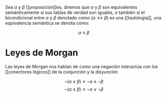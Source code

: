 Sea $\alpha$ y $\beta$ [[proposición]]es, diremos que $\alpha$ y $\beta$ son equivalentes semánticamente si sus tablas de verdad son iguales, o también si el bicondicional entre $\alpha$ y $\beta$  denotado como ($\alpha \leftrightarrow \beta$) es una [[tautología]], una equivalencia semántica se denota como:

$$
\alpha \equiv \beta
$$
# Leyes de Morgan 

Las leyes de Morgan nos hablan de como una negación interactúa con los [[conectores lógicos]] de la conjunción y la disyunción

$$
\neg(\alpha \vee \beta) \equiv \neg \alpha \wedge \neg \beta 
$$
$$
\neg(\alpha \wedge \beta) \equiv \neg \alpha \vee \neg \beta 
$$

